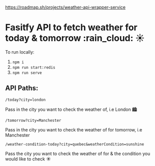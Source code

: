https://roadmap.sh/projects/weather-api-wrapper-service

# Fasitfy API to fetch weather for today & tomorrow :rain_cloud: :sunny: 

To run locally:

1. ```npm i```
2. ```npm run start:redis```
3. ```npm run serve```

## API Paths:

`/today?city=london`

Pass in the city you want to check the weather of, i.e London :cityscape:

`/tomorrow?city=Manchester`

Pass in the city you want to check the weather of for tomorrow, i.e Manchester

`/weather-condition-today?city=quebec&weatherCondition=sunshine`

Pass the city you want to check the weather of for & the condition you would like to check :sunny:
